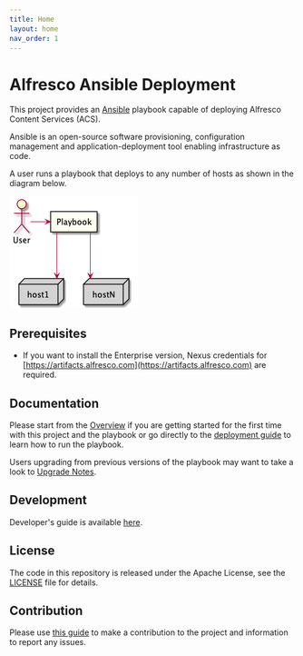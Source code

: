 ```yaml
---
title: Home
layout: home
nav_order: 1
---
```


# Alfresco Ansible Deployment

This project provides an [Ansible](https://www.ansible.com) playbook capable of
deploying Alfresco Content Services (ACS).

Ansible is an open-source software provisioning, configuration management and
application-deployment tool enabling infrastructure as code.

A user runs a playbook that deploys to any number of hosts as shown in the
diagram below.

![Ansible Overview](./resources/ansible-overview.png)

## Prerequisites

* If you want to install the Enterprise version, Nexus credentials for [https://artifacts.alfresco.com](https://artifacts.alfresco.com) are required.

## Documentation

Please start from the [Overview](overview.md) if you are getting started
for the first time with this project and the playbook or go directly to the
[deployment guide](deployment-guide.md) to learn how to run the playbook.

Users upgrading from previous versions of the playbook may want to take a look
to [Upgrade Notes](playbook-upgrade.md).

## Development

Developer's guide is available [here](developer-guide.md).

## License

The code in this repository is released under the Apache License, see the
[LICENSE](https://github.com/Alfresco/alfresco-ansible-deployment/blob/master/LICENSE) file for details.

## Contribution

Please use [this guide](CONTRIBUTING.md) to make a contribution to the project
and information to report any issues.
